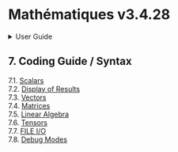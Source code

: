 # Mathématiques v3.4.28


<details>

<summary>User Guide</summary>

1. [About](../about/README.md)<br>
2. [License](../license/README.md)<br>
3. [Release Notes](../release-notes/README.md)<br>
4. [Installation](../installation/README.md)<br>
5. [Makefile / Using Mathématiques](../using-mathematiques/README.md)<br>
6. [Code Examples](../examples/README.md)<br>
7. _Coding Guide / Syntax_ <br>
8. [Benchmarks](../benchmarks/README.md)<br>
9. [Tests](../test/README.md)<br>
10. [New Feature Plans](../feature-schedule/README.md)<br>
11. [Developer Guide](../developer-guide/README.md)<br>


</details>



## 7. Coding Guide / Syntax

7.1. [Scalars](scalar/README.md)<br>
7.2. [Display of Results](display/README.md)<br>
7.3. [Vectors](vector/README.md)<br>
7.4. [Matrices](matrix/README.md)<br>
7.5. [Linear Algebra](linear-algebra/README.md)<br>
7.6. [Tensors](tensor/README.md)<br>
7.7. [FILE I/O](file-io/README.md)<br>
7.8. [Debug Modes](debug/README.md)<br>

